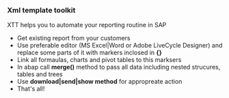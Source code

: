 ### Xml template toolkit

XTT helps you to automate your reporting routine in SAP

- Get existing report from your customers
- Use preferable editor (MS Excel|Word or Adobe LiveCycle Designer) and replace some parts of it with markers inclosed in **{}**
- Link all formaulas, charts and pivot tables to this marksers
- In abap call **merge()** method to pass all data including nested strucures, tables and trees
- Use **download|send|show method** for appropreate action
- That's all!
